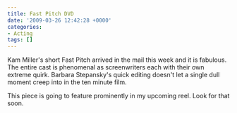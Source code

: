 ```yaml
---
title: Fast Pitch DVD
date: '2009-03-26 12:42:28 +0000'
categories:
- Acting
tags: []
---
```


Kam Miller's short Fast Pitch arrived in the mail this week and it is fabulous.
The entire cast is phenomenal as screenwriters each with their own extreme
quirk. Barbara Stepansky's quick editing doesn't let a single dull moment creep
into in the ten minute film.

This piece is going to feature prominently in my upcoming reel. Look for that
soon.
